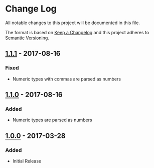 # Change Log
All notable changes to this project will be documented in this file.

The format is based on [Keep a Changelog](http://keepachangelog.com/)
and this project adheres to [Semantic Versioning](http://semver.org/).

## [1.1.1] - 2017-08-16
### Fixed
* Numeric types with commas are parsed as numbers


## [1.1.0] - 2017-08-16
### Added
* Numeric types are parsed as numbers

## [1.0.0] - 2017-03-28
### Added
* Initial Release

[1.1.1]: https://github.com/koopjs/koop-provider-google-sheets/compare/v1.1.0..v1.1.1
[1.1.0]: https://github.com/koopjs/koop-provider-google-sheets/compare/v1.0.0..v1.1.0
[1.0.0]: https://github.com/koopjs/koop-provider-google-sheets/tags/v1.0.0
